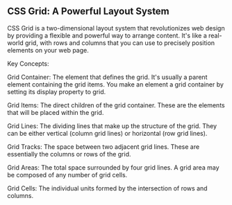 ## CSS Grid: A Powerful Layout System

CSS Grid is a two-dimensional layout system that revolutionizes web design by providing a flexible and powerful way to arrange content. It's like a real-world grid, with rows and columns that you can use to precisely position elements on your web page.

Key Concepts:


Grid Container: The element that defines the grid. It's usually a parent element containing the grid items. You make an element a grid container by setting its display property to grid.

Grid Items: The direct children of the grid container. These are the elements that will be placed within the grid.

Grid Lines: The dividing lines that make up the structure of the grid. They can be either vertical (column grid lines) or horizontal (row grid lines).

Grid Tracks: The space between two adjacent grid lines. These are essentially the columns or rows of the grid.

Grid Areas: The total space surrounded by four grid lines. A grid area may be composed of any number of grid cells.

Grid Cells: The individual units formed by the intersection of rows and columns.

